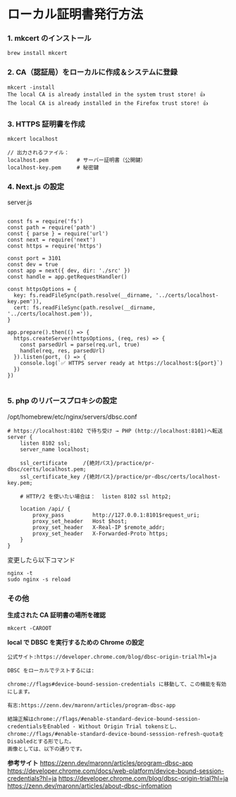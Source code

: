 # ローカル証明書発行方法

### 1. mkcert のインストール

```
brew install mkcert
```

### 2. CA（認証局）をローカルに作成＆システムに登録

```
mkcert -install
The local CA is already installed in the system trust store! 👍
The local CA is already installed in the Firefox trust store! 👍
```

### 3. HTTPS 証明書を作成

```
mkcert localhost

// 出力されるファイル：
localhost.pem         # サーバー証明書（公開鍵）
localhost-key.pem     # 秘密鍵
```

### 4. Next.js の設定

server.js

```

const fs = require('fs')
const path = require('path')
const { parse } = require('url')
const next = require('next')
const https = require('https')

const port = 3101
const dev = true
const app = next({ dev, dir: './src' })
const handle = app.getRequestHandler()

const httpsOptions = {
  key: fs.readFileSync(path.resolve(__dirname, '../certs/localhost-key.pem')),
  cert: fs.readFileSync(path.resolve(__dirname, '../certs/localhost.pem')),
}

app.prepare().then(() => {
  https.createServer(httpsOptions, (req, res) => {
    const parsedUrl = parse(req.url, true)
    handle(req, res, parsedUrl)
  }).listen(port, () => {
    console.log(`✅ HTTPS server ready at https://localhost:${port}`)
  })
})


```

### 5. php のリバースプロキシの設定

/opt/homebrew/etc/nginx/servers/dbsc.conf

```
# https://localhost:8102 で待ち受け → PHP (http://localhost:8101)へ転送
server {
    listen 8102 ssl;
    server_name localhost;

    ssl_certificate     /{絶対パス}/practice/pr-dbsc/certs/localhost.pem;
    ssl_certificate_key /{絶対パス}/practice/pr-dbsc/certs/localhost-key.pem;

    # HTTP/2 を使いたい場合は：  listen 8102 ssl http2;

    location /api/ {
        proxy_pass         http://127.0.0.1:8101$request_uri;
        proxy_set_header   Host $host;
        proxy_set_header   X-Real-IP $remote_addr;
        proxy_set_header   X-Forwarded-Proto https;
    }
}
```

変更したら以下コマンド

```
nginx -t
sudo nginx -s reload
```

### その他

**生成された CA 証明書の場所を確認**

```
mkcert -CAROOT
```

**local で DBSC を実行するための Chrome の設定**

`公式サイト:https://developer.chrome.com/blog/dbsc-origin-trial?hl=ja`

```
DBSC をローカルでテストするには:

chrome://flags#device-bound-session-credentials に移動して、この機能を有効にします。
```

`有志:https://zenn.dev/maronn/articles/program-dbsc-app`

```
結論正解はchrome://flags/#enable-standard-device-bound-session-credentialsをEnabled - Without Origin Trial tokensとし、chrome://flags/#enable-standard-device-bound-sesssion-refresh-quotaをDisabledとする形でした。
画像としては、以下の通りです。
```

**参考サイト**
https://zenn.dev/maronn/articles/program-dbsc-app
https://developer.chrome.com/docs/web-platform/device-bound-session-credentials?hl=ja
https://developer.chrome.com/blog/dbsc-origin-trial?hl=ja
https://zenn.dev/maronn/articles/about-dbsc-infomation
